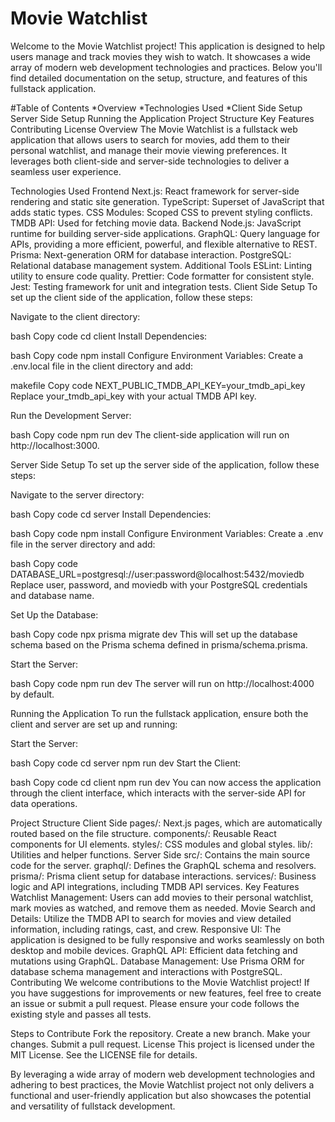 # Movie Watchlist
Welcome to the Movie Watchlist project! This application is designed to help users manage and track movies they wish to watch. It showcases a wide array of modern web development technologies and practices. Below you'll find detailed documentation on the setup, structure, and features of this fullstack application.

#Table of Contents
*Overview
*Technologies Used
*Client Side Setup
Server Side Setup
Running the Application
Project Structure
Key Features
Contributing
License
Overview
The Movie Watchlist is a fullstack web application that allows users to search for movies, add them to their personal watchlist, and manage their movie viewing preferences. It leverages both client-side and server-side technologies to deliver a seamless user experience.

Technologies Used
Frontend
Next.js: React framework for server-side rendering and static site generation.
TypeScript: Superset of JavaScript that adds static types.
CSS Modules: Scoped CSS to prevent styling conflicts.
TMDB API: Used for fetching movie data.
Backend
Node.js: JavaScript runtime for building server-side applications.
GraphQL: Query language for APIs, providing a more efficient, powerful, and flexible alternative to REST.
Prisma: Next-generation ORM for database interaction.
PostgreSQL: Relational database management system.
Additional Tools
ESLint: Linting utility to ensure code quality.
Prettier: Code formatter for consistent style.
Jest: Testing framework for unit and integration tests.
Client Side Setup
To set up the client side of the application, follow these steps:

Navigate to the client directory:

bash
Copy code
cd client
Install Dependencies:

bash
Copy code
npm install
Configure Environment Variables:
Create a .env.local file in the client directory and add:

makefile
Copy code
NEXT_PUBLIC_TMDB_API_KEY=your_tmdb_api_key
Replace your_tmdb_api_key with your actual TMDB API key.

Run the Development Server:

bash
Copy code
npm run dev
The client-side application will run on http://localhost:3000.

Server Side Setup
To set up the server side of the application, follow these steps:

Navigate to the server directory:

bash
Copy code
cd server
Install Dependencies:

bash
Copy code
npm install
Configure Environment Variables:
Create a .env file in the server directory and add:

bash
Copy code
DATABASE_URL=postgresql://user:password@localhost:5432/moviedb
Replace user, password, and moviedb with your PostgreSQL credentials and database name.

Set Up the Database:

bash
Copy code
npx prisma migrate dev
This will set up the database schema based on the Prisma schema defined in prisma/schema.prisma.

Start the Server:

bash
Copy code
npm run dev
The server will run on http://localhost:4000 by default.

Running the Application
To run the fullstack application, ensure both the client and server are set up and running:

Start the Server:

bash
Copy code
cd server
npm run dev
Start the Client:

bash
Copy code
cd client
npm run dev
You can now access the application through the client interface, which interacts with the server-side API for data operations.

Project Structure
Client Side
pages/: Next.js pages, which are automatically routed based on the file structure.
components/: Reusable React components for UI elements.
styles/: CSS modules and global styles.
lib/: Utilities and helper functions.
Server Side
src/: Contains the main source code for the server.
graphql/: Defines the GraphQL schema and resolvers.
prisma/: Prisma client setup for database interactions.
services/: Business logic and API integrations, including TMDB API services.
Key Features
Watchlist Management: Users can add movies to their personal watchlist, mark movies as watched, and remove them as needed.
Movie Search and Details: Utilize the TMDB API to search for movies and view detailed information, including ratings, cast, and crew.
Responsive UI: The application is designed to be fully responsive and works seamlessly on both desktop and mobile devices.
GraphQL API: Efficient data fetching and mutations using GraphQL.
Database Management: Use Prisma ORM for database schema management and interactions with PostgreSQL.
Contributing
We welcome contributions to the Movie Watchlist project! If you have suggestions for improvements or new features, feel free to create an issue or submit a pull request. Please ensure your code follows the existing style and passes all tests.

Steps to Contribute
Fork the repository.
Create a new branch.
Make your changes.
Submit a pull request.
License
This project is licensed under the MIT License. See the LICENSE file for details.

By leveraging a wide array of modern web development technologies and adhering to best practices, the Movie Watchlist project not only delivers a functional and user-friendly application but also showcases the potential and versatility of fullstack development.
